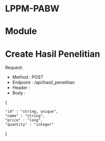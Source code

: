 # LPPM-PABW

# Module














# Create Hasil Penelitian
Request:
  - Method : POST
  - Endpoint : /api/hasil_penelitian
  - Header :
  - Body :
  
  {
    
    "id" : "string, unique",
    "name" : "string",
    "price" : "long",
    "quantity" : "integer"

}
